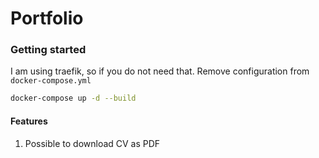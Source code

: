 # Portfolio

### Getting started

I am using traefik, so if you do not need that. Remove configuration from `docker-compose.yml`

```sh
docker-compose up -d --build
```

#### Features
1. Possible to download CV as PDF
